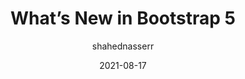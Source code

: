 ---
author: shahednasserr
date: 2021-08-17
permalink: false
publisher: sitepointdotcom
tags:
  - frameworks
  - bootstrap
target_url: https://www.sitepoint.com/bootstrap-5-new-features-examples/
title: What’s New in Bootstrap 5
---